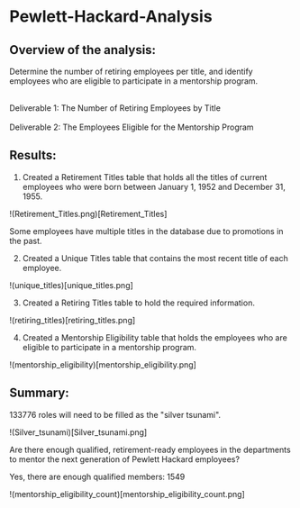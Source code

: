 # Pewlett-Hackard-Analysis

## Overview of the analysis: 

Determine the number of retiring employees per title, and identify employees who are eligible to participate in a mentorship program.

<br>Deliverable 1: The Number of Retiring Employees by Title</br>
<br>Deliverable 2: The Employees Eligible for the Mentorship Program</br>

## Results: 

1. Created a Retirement Titles table that holds all the titles of current employees who were born between January 1, 1952 and December 31, 1955. 

!(Retirement_Titles.png)[Retirement_Titles]

Some employees have multiple titles in the database due to promotions in the past.

2. Created a Unique Titles table that contains the most recent title of each employee. 

!(unique_titles)[unique_titles.png]

3. Created a Retiring Titles table to hold the required information.

!(retiring_titles)[retiring_titles.png]

4. Created a Mentorship Eligibility table that holds the employees who are eligible to participate in a mentorship program.

!(mentorship_eligibility)[mentorship_eligibility.png]

## Summary: 

133776 roles will need to be filled as the "silver tsunami".

!(Silver_tsunami)[Silver_tsunami.png]

Are there enough qualified, retirement-ready employees in the departments to mentor the next generation of Pewlett Hackard employees? 

Yes, there are enough qualified members: 1549

!(mentorship_eligibility_count)[mentorship_eligibility_count.png] 